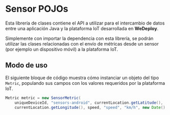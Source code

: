 # Sensor POJOs

Esta librería de clases contiene el API a utilizar para el intercambio de datos entre una aplicación
Java y la plataforma IoT desarrollada en **WeDeploy**.

Simplemente con importar la dependencia con esta librería, se podrán utilizar las clases relacionadas
con el envío de métricas desde un sensor (por ejemplo un dispositivo móvil) a la plataforma IoT.

## Modo de uso

El siguiente bloque de código muestra cómo instanciar un objeto del tipo `Metric`, populando sus campos
con los valores requeridos por la plataforma IoT.

```java
Metric metric = new SensorMetric(
    uniqueDeviceId, "sensors-android", currentLocation.getLatitude(),
    currentLocation.getLongitude(), speed, "speed", "km/h", new Date().getTime());
```